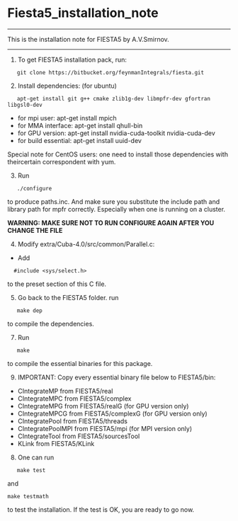 # Fiesta5_installation_note

*******************************************************************************
This is the installation note for FIESTA5 by A.V.Smirnov. 
*******************************************************************************

1. To get FIESTA5 installation pack, run:

```
   git clone https://bitbucket.org/feynmanIntegrals/fiesta.git 
```
2. Install dependencies: (for ubuntu)

```
   apt-get install git g++ cmake zlib1g-dev libmpfr-dev gfortran libgsl0-dev
```
- for mpi user: apt-get install mpich
- for MMA interface: apt-get install qhull-bin
- for GPU version: apt-get install nvidia-cuda-toolkit nvidia-cuda-dev
- for build essential: apt-get install uuid-dev

Special note for CentOS users: one need to install those dependencies with theircertain correspondent with yum.

3. Run
```
   ./configure
```
to produce paths.inc. And make sure you substitute the include path and library path for mpfr correctly. Especially when one is running on a cluster. 

****WARNING: MAKE SURE NOT TO RUN CONFIGURE AGAIN AFTER YOU CHANGE THE FILE****

4. Modify extra/Cuba-4.0/src/common/Parallel.c:

- Add
```
  #include <sys/select.h>
```
to the preset section of this C file.

5. Go back to the FIESTA5 folder. run 
```
   make dep
```
to compile the dependencies.

7. Run
```
   make
```
to compile the essential binaries for this package.

9. IMPORTANT: Copy every essential binary file below to FIESTA5/bin:

- CIntegrateMP from FIESTA5/real
- CIntegrateMPC from FIESTA5/complex
- CIntegrateMPG from FIESTA5/realG (for GPU version only)
- CIntegrateMPCG from FIESTA5/complexG (for GPU version only)
- CIntegratePool from FIESTA5/threads 
- CIntegratePoolMPI from FIESTA5/mpi (for MPI version only)
- CIntegrateTool from FIESTA5/sourcesTool
- KLink from FIESTA5/KLink

8. One can run
```
   make test
```
and
```
make testmath
```
to test the installation.
If the test is OK, you are ready to go now. 
